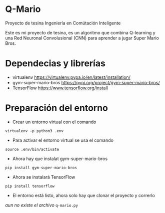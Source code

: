# Q-Mario
Proyecto de tesina Ingeniería en Comútación Inteligente

Este es mi proyecto de tesina, es un algoritmo que combina Q-learning y una Red Neuronal Convolusional (CNN) para aprender a jugar Super Mario Bros.

# Dependecias y librerías
- virtualenv https://virtualenv.pypa.io/en/latest/installation/
- gym-super-mario-bros https://pypi.org/project/gym-super-mario-bros/
- TensorFlow https://www.tensorflow.org/install

# Preparación del entorno
- Crear un entorno virtual con el comando

`virtualenv -p python3 .env`

- Para activar el entorno virtual se usa el comando

`source .env/bin/activate`

- Ahora hay que instalat gym-super-mario-bros

`pip install gym-super-mario-bros`

- Ahora se instalará TensorFlow

`pip install tensorflow`

- El entorno está listo, ahora solo hay que clonar el proyecto y correrlo

*aun no existe el archivo*
`q-mario.py`
